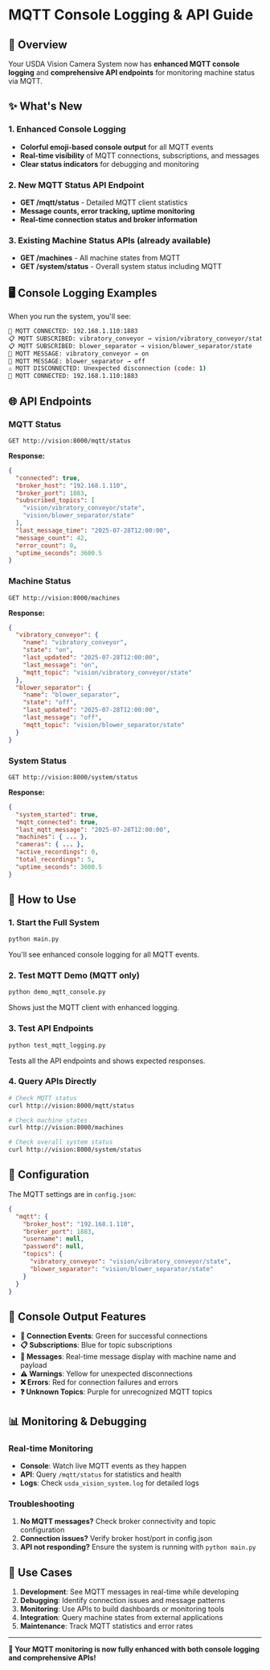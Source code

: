 # MQTT Console Logging & API Guide

## 🎯 Overview

Your USDA Vision Camera System now has **enhanced MQTT console logging** and **comprehensive API endpoints** for monitoring machine status via MQTT.

## ✨ What's New

### 1. **Enhanced Console Logging**
- **Colorful emoji-based console output** for all MQTT events
- **Real-time visibility** of MQTT connections, subscriptions, and messages
- **Clear status indicators** for debugging and monitoring

### 2. **New MQTT Status API Endpoint**
- **GET /mqtt/status** - Detailed MQTT client statistics
- **Message counts, error tracking, uptime monitoring**
- **Real-time connection status and broker information**

### 3. **Existing Machine Status APIs** (already available)
- **GET /machines** - All machine states from MQTT
- **GET /system/status** - Overall system status including MQTT

## 🖥️ Console Logging Examples

When you run the system, you'll see:

```bash
🔗 MQTT CONNECTED: 192.168.1.110:1883
📋 MQTT SUBSCRIBED: vibratory_conveyor → vision/vibratory_conveyor/state
📋 MQTT SUBSCRIBED: blower_separator → vision/blower_separator/state
📡 MQTT MESSAGE: vibratory_conveyor → on
📡 MQTT MESSAGE: blower_separator → off
⚠️ MQTT DISCONNECTED: Unexpected disconnection (code: 1)
🔗 MQTT CONNECTED: 192.168.1.110:1883
```

## 🌐 API Endpoints

### MQTT Status
```http
GET http://vision:8000/mqtt/status
```

**Response:**
```json
{
  "connected": true,
  "broker_host": "192.168.1.110",
  "broker_port": 1883,
  "subscribed_topics": [
    "vision/vibratory_conveyor/state",
    "vision/blower_separator/state"
  ],
  "last_message_time": "2025-07-28T12:00:00",
  "message_count": 42,
  "error_count": 0,
  "uptime_seconds": 3600.5
}
```

### Machine Status
```http
GET http://vision:8000/machines
```

**Response:**
```json
{
  "vibratory_conveyor": {
    "name": "vibratory_conveyor",
    "state": "on",
    "last_updated": "2025-07-28T12:00:00",
    "last_message": "on",
    "mqtt_topic": "vision/vibratory_conveyor/state"
  },
  "blower_separator": {
    "name": "blower_separator",
    "state": "off",
    "last_updated": "2025-07-28T12:00:00",
    "last_message": "off",
    "mqtt_topic": "vision/blower_separator/state"
  }
}
```

### System Status
```http
GET http://vision:8000/system/status
```

**Response:**
```json
{
  "system_started": true,
  "mqtt_connected": true,
  "last_mqtt_message": "2025-07-28T12:00:00",
  "machines": { ... },
  "cameras": { ... },
  "active_recordings": 0,
  "total_recordings": 5,
  "uptime_seconds": 3600.5
}
```

## 🚀 How to Use

### 1. **Start the Full System**
```bash
python main.py
```
You'll see enhanced console logging for all MQTT events.

### 2. **Test MQTT Demo (MQTT only)**
```bash
python demo_mqtt_console.py
```
Shows just the MQTT client with enhanced logging.

### 3. **Test API Endpoints**
```bash
python test_mqtt_logging.py
```
Tests all the API endpoints and shows expected responses.

### 4. **Query APIs Directly**
```bash
# Check MQTT status
curl http://vision:8000/mqtt/status

# Check machine states
curl http://vision:8000/machines

# Check overall system status
curl http://vision:8000/system/status
```

## 🔧 Configuration

The MQTT settings are in `config.json`:

```json
{
  "mqtt": {
    "broker_host": "192.168.1.110",
    "broker_port": 1883,
    "username": null,
    "password": null,
    "topics": {
      "vibratory_conveyor": "vision/vibratory_conveyor/state",
      "blower_separator": "vision/blower_separator/state"
    }
  }
}
```

## 🎨 Console Output Features

- **🔗 Connection Events**: Green for successful connections
- **📋 Subscriptions**: Blue for topic subscriptions
- **📡 Messages**: Real-time message display with machine name and payload
- **⚠️ Warnings**: Yellow for unexpected disconnections
- **❌ Errors**: Red for connection failures and errors
- **❓ Unknown Topics**: Purple for unrecognized MQTT topics

## 📊 Monitoring & Debugging

### Real-time Monitoring
- **Console**: Watch live MQTT events as they happen
- **API**: Query `/mqtt/status` for statistics and health
- **Logs**: Check `usda_vision_system.log` for detailed logs

### Troubleshooting
1. **No MQTT messages?** Check broker connectivity and topic configuration
2. **Connection issues?** Verify broker host/port in config.json
3. **API not responding?** Ensure the system is running with `python main.py`

## 🎯 Use Cases

1. **Development**: See MQTT messages in real-time while developing
2. **Debugging**: Identify connection issues and message patterns
3. **Monitoring**: Use APIs to build dashboards or monitoring tools
4. **Integration**: Query machine states from external applications
5. **Maintenance**: Track MQTT statistics and error rates

---

**🎉 Your MQTT monitoring is now fully enhanced with both console logging and comprehensive APIs!**
